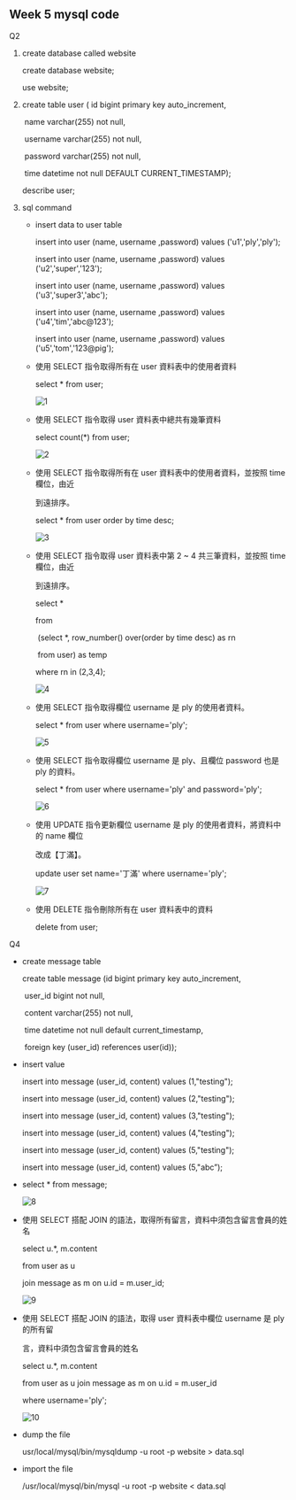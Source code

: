 ## Week 5 mysql code

Q2

1. create database called website

   create database website;

   use website;

2. create table user ( id bigint primary key auto_increment,

   ​    name varchar(255) not null,

   ​    username varchar(255) not null,

   ​    password varchar(255) not null,

   ​    time datetime not null DEFAULT CURRENT_TIMESTAMP);

   describe user;

3. sql command

   * insert data to user table

     insert into user (name, username ,password) values ('u1','ply','ply');

     insert into user (name, username ,password) values ('u2','super','123');

     insert into user (name, username ,password) values ('u3','super3','abc');

     insert into user (name, username ,password) values ('u4','tim','abc@123');

     insert into user (name, username ,password) values ('u5','tom','123@pig');

   * 使用 SELECT 指令取得所有在 user 資料表中的使用者資料

     select * from user;

     ![1](https://github.com/chloe0730000/chloe0730000.github.io-assignment/blob/main/Assignment5%20-%20mysql/screenshots/1.png)

   * 使用 SELECT 指令取得 user 資料表中總共有幾筆資料 

     select count(*) from user;

     ![2](https://github.com/chloe0730000/chloe0730000.github.io-assignment/blob/main/Assignment5%20-%20mysql/screenshots/2.png)

   * 使用 SELECT 指令取得所有在 user 資料表中的使用者資料，並按照 time 欄位，由近 

     到遠排序。 

     select * from user order by time desc;

     ![3](https://github.com/chloe0730000/chloe0730000.github.io-assignment/blob/main/Assignment5%20-%20mysql/screenshots/3.png)

     

   * 使用 SELECT 指令取得 user 資料表中第 2 ~ 4 共三筆資料，並按照 time 欄位，由近 

     到遠排序。 

     select *

     from

     ​	(select *, row_number() over(order by time desc) as rn

     ​	from user) as temp

     where rn in (2,3,4);

     ![4](https://github.com/chloe0730000/chloe0730000.github.io-assignment/blob/main/Assignment5%20-%20mysql/screenshots/4.png)

   * 使用 SELECT 指令取得欄位 username 是 ply 的使用者資料。 

     select * from user where username='ply';

     ![5](https://github.com/chloe0730000/chloe0730000.github.io-assignment/blob/main/Assignment5%20-%20mysql/screenshots/5.png)

   * 使用 SELECT 指令取得欄位 username 是 ply、且欄位 password 也是 ply 的資料。 

     select * from user where username='ply' and password='ply';

     ![6](https://github.com/chloe0730000/chloe0730000.github.io-assignment/blob/main/Assignment5%20-%20mysql/screenshots/6.png)

   * 使用 UPDATE 指令更新欄位 username 是 ply 的使用者資料，將資料中的 name 欄位 

     改成【丁滿】。 

     update user set name='丁滿' where username='ply';

     ![7](https://github.com/chloe0730000/chloe0730000.github.io-assignment/blob/main/Assignment5%20-%20mysql/screenshots/7.png)

   * 使用 DELETE 指令刪除所有在 user 資料表中的資料 

     delete from user;







Q4

* create message table

  create table message (id bigint primary key auto_increment, 

  ​	user_id bigint not null, 

  ​	content varchar(255) not null, 

  ​	time datetime not null default current_timestamp,

  ​	foreign key (user_id) references user(id));

* insert value

  insert into message (user_id, content) values (1,"testing");

  insert into message (user_id, content) values (2,"testing");

  insert into message (user_id, content) values (3,"testing");

  insert into message (user_id, content) values (4,"testing");

  insert into message (user_id, content) values (5,"testing");

  insert into message (user_id, content) values (5,"abc”);

* select * from message;

  ![8](https://github.com/chloe0730000/chloe0730000.github.io-assignment/blob/main/Assignment5%20-%20mysql/screenshots/8.png)

  

* 使用 SELECT 搭配 JOIN 的語法，取得所有留言，資料中須包含留言會員的姓名 

  select u.*, m.content

  from user as u

  join message as m on u.id = m.user_id;

  ![9](https://github.com/chloe0730000/chloe0730000.github.io-assignment/blob/main/Assignment5%20-%20mysql/screenshots/9.png)

* 使用 SELECT 搭配 JOIN 的語法，取得 user 資料表中欄位 username 是 ply 的所有留 

  言，資料中須包含留言會員的姓名 

   select u.*, m.content 

  from user as u join message as m on u.id = m.user_id 

  where username='ply';

  ![10](https://github.com/chloe0730000/chloe0730000.github.io-assignment/blob/main/Assignment5%20-%20mysql/screenshots/10.png)



* dump the file

  usr/local/mysql/bin/mysqldump -u root -p website > data.sql

* import the file

   /usr/local/mysql/bin/mysql -u root -p website < data.sql

